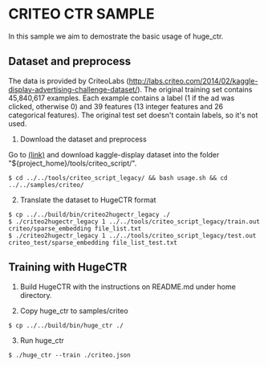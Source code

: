 # CRITEO CTR SAMPLE #
In this sample we aim to demostrate the basic usage of huge_ctr.

## Dataset and preprocess ##
The data is provided by CriteoLabs (http://labs.criteo.com/2014/02/kaggle-display-advertising-challenge-dataset/). The original training set contains 45,840,617 examples. Each example contains a label (1 if the ad was clicked, otherwise 0) and 39 features (13 integer features and 26 categorical features). The original test set doesn't contain labels, so it's not used.

1. Download the dataset and preprocess

Go to [(link)](http://labs.criteo.com/2014/02/kaggle-display-advertising-challenge-dataset/) and download kaggle-display dataset into the folder "${project_home}/tools/criteo_script/".

```shell
$ cd ../../tools/criteo_script_legacy/ && bash usage.sh && cd ../../samples/criteo/
```

2. Translate the dataset to HugeCTR format
```shell
$ cp ../../build/bin/criteo2hugectr_legacy ./
$ ./criteo2hugectr_legacy 1 ../../tools/criteo_script_legacy/train.out criteo/sparse_embedding file_list.txt
$ ./criteo2hugectr_legacy 1 ../../tools/criteo_script_legacy/test.out criteo_test/sparse_embedding file_list_test.txt
```

## Training with HugeCTR ##

1. Build HugeCTR with the instructions on README.md under home directory.

2. Copy huge_ctr to samples/criteo
```shell
$ cp ../../build/bin/huge_ctr ./
```

3. Run huge_ctr
```shell
$ ./huge_ctr --train ./criteo.json
```



